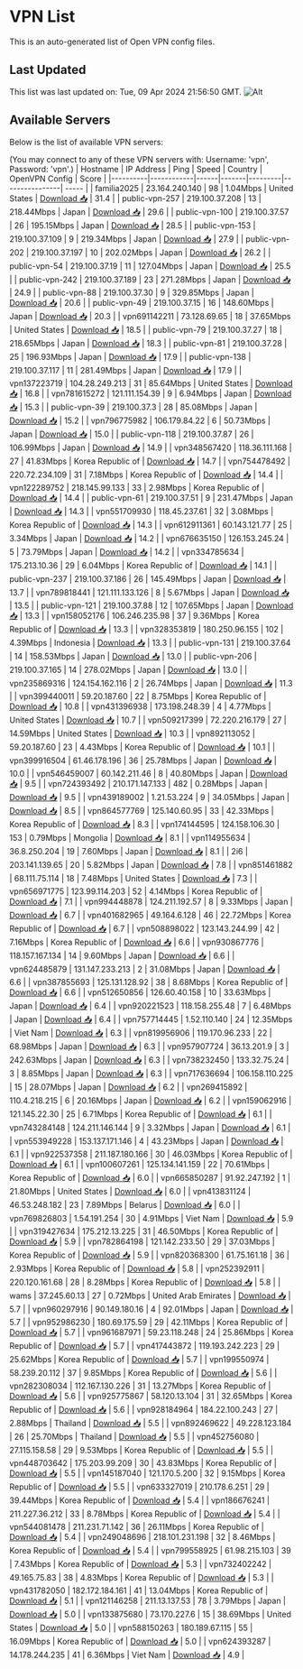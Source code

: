 # VPN List

This is an auto-generated list of Open VPN config files.

## Last Updated

This list was last updated on: Tue, 09 Apr 2024 21:56:50 GMT.
![Alt](https://repobeats.axiom.co/api/embed/186b98318ef1479477931607c1ad7d823f12451f.svg "Repobeats analytics image")

## Available Servers

Below is the list of available VPN servers:

(You may connect to any of these VPN servers with: Username: 'vpn', Password: 'vpn'.)
| Hostname | IP Address | Ping | Speed | Country | OpenVPN Config | Score |
|----------|------------|------|-------|---------|----------------| ----- |
| familia2025 | 23.164.240.140 | 98 | 1.04Mbps | United States | [Download 📥](./configs/server_0_US.ovpn) | 31.4 |
| public-vpn-257 | 219.100.37.208 | 13 | 218.44Mbps | Japan | [Download 📥](./configs/server_1_JP.ovpn) | 29.6 |
| public-vpn-100 | 219.100.37.57 | 26 | 195.15Mbps | Japan | [Download 📥](./configs/server_2_JP.ovpn) | 28.5 |
| public-vpn-153 | 219.100.37.109 | 9 | 219.34Mbps | Japan | [Download 📥](./configs/server_3_JP.ovpn) | 27.9 |
| public-vpn-202 | 219.100.37.197 | 10 | 202.02Mbps | Japan | [Download 📥](./configs/server_4_JP.ovpn) | 26.2 |
| public-vpn-54 | 219.100.37.19 | 11 | 127.04Mbps | Japan | [Download 📥](./configs/server_5_JP.ovpn) | 25.5 |
| public-vpn-242 | 219.100.37.189 | 23 | 271.28Mbps | Japan | [Download 📥](./configs/server_6_JP.ovpn) | 24.9 |
| public-vpn-88 | 219.100.37.30 | 9 | 329.85Mbps | Japan | [Download 📥](./configs/server_7_JP.ovpn) | 20.6 |
| public-vpn-49 | 219.100.37.15 | 16 | 148.60Mbps | Japan | [Download 📥](./configs/server_8_JP.ovpn) | 20.3 |
| vpn691142211 | 73.128.69.65 | 18 | 37.65Mbps | United States | [Download 📥](./configs/server_9_US.ovpn) | 18.5 |
| public-vpn-79 | 219.100.37.27 | 18 | 218.65Mbps | Japan | [Download 📥](./configs/server_10_JP.ovpn) | 18.3 |
| public-vpn-81 | 219.100.37.28 | 25 | 196.93Mbps | Japan | [Download 📥](./configs/server_11_JP.ovpn) | 17.9 |
| public-vpn-138 | 219.100.37.117 | 11 | 281.49Mbps | Japan | [Download 📥](./configs/server_12_JP.ovpn) | 17.9 |
| vpn137223719 | 104.28.249.213 | 31 | 85.64Mbps | United States | [Download 📥](./configs/server_13_US.ovpn) | 16.8 |
| vpn781615272 | 121.111.154.39 | 9 | 6.94Mbps | Japan | [Download 📥](./configs/server_14_JP.ovpn) | 15.3 |
| public-vpn-39 | 219.100.37.3 | 28 | 85.08Mbps | Japan | [Download 📥](./configs/server_15_JP.ovpn) | 15.2 |
| vpn796775982 | 106.179.84.22 | 6 | 50.73Mbps | Japan | [Download 📥](./configs/server_16_JP.ovpn) | 15.0 |
| public-vpn-118 | 219.100.37.87 | 26 | 106.99Mbps | Japan | [Download 📥](./configs/server_17_JP.ovpn) | 14.9 |
| vpn348567420 | 118.36.111.168 | 27 | 41.83Mbps | Korea Republic of | [Download 📥](./configs/server_18_KR.ovpn) | 14.7 |
| vpn754478492 | 220.72.234.109 | 31 | 7.18Mbps | Korea Republic of | [Download 📥](./configs/server_19_KR.ovpn) | 14.4 |
| vpn122289752 | 218.145.99.133 | 33 | 2.98Mbps | Korea Republic of | [Download 📥](./configs/server_20_KR.ovpn) | 14.4 |
| public-vpn-61 | 219.100.37.51 | 9 | 231.47Mbps | Japan | [Download 📥](./configs/server_21_JP.ovpn) | 14.3 |
| vpn551709930 | 118.45.237.61 | 32 | 3.08Mbps | Korea Republic of | [Download 📥](./configs/server_22_KR.ovpn) | 14.3 |
| vpn612911361 | 60.143.121.77 | 25 | 3.34Mbps | Japan | [Download 📥](./configs/server_23_JP.ovpn) | 14.2 |
| vpn676635150 | 126.153.245.24 | 5 | 73.79Mbps | Japan | [Download 📥](./configs/server_24_JP.ovpn) | 14.2 |
| vpn334785634 | 175.213.10.36 | 29 | 6.04Mbps | Korea Republic of | [Download 📥](./configs/server_25_KR.ovpn) | 14.1 |
| public-vpn-237 | 219.100.37.186 | 26 | 145.49Mbps | Japan | [Download 📥](./configs/server_26_JP.ovpn) | 13.7 |
| vpn789818441 | 121.111.133.126 | 8 | 5.67Mbps | Japan | [Download 📥](./configs/server_27_JP.ovpn) | 13.5 |
| public-vpn-121 | 219.100.37.88 | 12 | 107.65Mbps | Japan | [Download 📥](./configs/server_28_JP.ovpn) | 13.3 |
| vpn158052176 | 106.246.235.98 | 37 | 9.36Mbps | Korea Republic of | [Download 📥](./configs/server_29_KR.ovpn) | 13.3 |
| vpn328353819 | 180.250.96.155 | 102 | 4.39Mbps | Indonesia | [Download 📥](./configs/server_30_ID.ovpn) | 13.3 |
| public-vpn-131 | 219.100.37.64 | 14 | 158.53Mbps | Japan | [Download 📥](./configs/server_31_JP.ovpn) | 13.0 |
| public-vpn-206 | 219.100.37.165 | 14 | 278.02Mbps | Japan | [Download 📥](./configs/server_32_JP.ovpn) | 13.0 |
| vpn235869316 | 124.154.162.116 | 2 | 26.74Mbps | Japan | [Download 📥](./configs/server_33_JP.ovpn) | 11.3 |
| vpn399440011 | 59.20.187.60 | 22 | 8.75Mbps | Korea Republic of | [Download 📥](./configs/server_34_KR.ovpn) | 10.8 |
| vpn431396938 | 173.198.248.39 | 4 | 4.77Mbps | United States | [Download 📥](./configs/server_35_US.ovpn) | 10.7 |
| vpn509217399 | 72.220.216.179 | 27 | 14.59Mbps | United States | [Download 📥](./configs/server_36_US.ovpn) | 10.3 |
| vpn892113052 | 59.20.187.60 | 23 | 4.43Mbps | Korea Republic of | [Download 📥](./configs/server_37_KR.ovpn) | 10.1 |
| vpn399916504 | 61.46.178.196 | 36 | 25.78Mbps | Japan | [Download 📥](./configs/server_38_JP.ovpn) | 10.0 |
| vpn546459007 | 60.142.211.46 | 8 | 40.80Mbps | Japan | [Download 📥](./configs/server_39_JP.ovpn) | 9.5 |
| vpn724393492 | 210.171.147.133 | 482 | 0.28Mbps | Japan | [Download 📥](./configs/server_40_JP.ovpn) | 9.5 |
| vpn439189002 | 1.21.53.224 | 9 | 34.05Mbps | Japan | [Download 📥](./configs/server_41_JP.ovpn) | 8.5 |
| vpn864577769 | 125.140.60.95 | 33 | 42.33Mbps | Korea Republic of | [Download 📥](./configs/server_42_KR.ovpn) | 8.3 |
| vpn174144595 | 124.158.106.30 | 153 | 0.79Mbps | Mongolia | [Download 📥](./configs/server_43_MN.ovpn) | 8.1 |
| vpn114955634 | 36.8.250.204 | 19 | 7.60Mbps | Japan | [Download 📥](./configs/server_44_JP.ovpn) | 8.1 |
| 2i6 | 203.141.139.65 | 20 | 5.82Mbps | Japan | [Download 📥](./configs/server_45_JP.ovpn) | 7.8 |
| vpn851461882 | 68.111.75.114 | 18 | 7.48Mbps | United States | [Download 📥](./configs/server_46_US.ovpn) | 7.3 |
| vpn656971775 | 123.99.114.203 | 52 | 4.14Mbps | Korea Republic of | [Download 📥](./configs/server_47_KR.ovpn) | 7.1 |
| vpn994448878 | 124.211.192.57 | 8 | 9.33Mbps | Japan | [Download 📥](./configs/server_48_JP.ovpn) | 6.7 |
| vpn401682965 | 49.164.6.128 | 46 | 22.72Mbps | Korea Republic of | [Download 📥](./configs/server_49_KR.ovpn) | 6.7 |
| vpn508898022 | 123.143.244.99 | 42 | 7.16Mbps | Korea Republic of | [Download 📥](./configs/server_50_KR.ovpn) | 6.6 |
| vpn930867776 | 118.157.167.134 | 14 | 9.60Mbps | Japan | [Download 📥](./configs/server_51_JP.ovpn) | 6.6 |
| vpn624485879 | 131.147.233.213 | 2 | 31.08Mbps | Japan | [Download 📥](./configs/server_52_JP.ovpn) | 6.6 |
| vpn387855693 | 125.131.128.92 | 38 | 8.68Mbps | Korea Republic of | [Download 📥](./configs/server_53_KR.ovpn) | 6.6 |
| vpn512650856 | 126.60.40.158 | 10 | 33.63Mbps | Japan | [Download 📥](./configs/server_54_JP.ovpn) | 6.4 |
| vpn920221523 | 118.158.255.48 | 7 | 6.48Mbps | Japan | [Download 📥](./configs/server_55_JP.ovpn) | 6.4 |
| vpn757714445 | 1.52.110.140 | 24 | 12.35Mbps | Viet Nam | [Download 📥](./configs/server_56_VN.ovpn) | 6.3 |
| vpn819956906 | 119.170.96.233 | 22 | 68.98Mbps | Japan | [Download 📥](./configs/server_57_JP.ovpn) | 6.3 |
| vpn957907724 | 36.13.201.9 | 3 | 242.63Mbps | Japan | [Download 📥](./configs/server_58_JP.ovpn) | 6.3 |
| vpn738232450 | 133.32.75.24 | 3 | 8.85Mbps | Japan | [Download 📥](./configs/server_59_JP.ovpn) | 6.3 |
| vpn717636694 | 106.158.110.225 | 15 | 28.07Mbps | Japan | [Download 📥](./configs/server_60_JP.ovpn) | 6.2 |
| vpn269415892 | 110.4.218.215 | 6 | 20.16Mbps | Japan | [Download 📥](./configs/server_61_JP.ovpn) | 6.2 |
| vpn159062916 | 121.145.22.30 | 25 | 6.71Mbps | Korea Republic of | [Download 📥](./configs/server_62_KR.ovpn) | 6.1 |
| vpn743284148 | 124.211.146.144 | 9 | 3.32Mbps | Japan | [Download 📥](./configs/server_63_JP.ovpn) | 6.1 |
| vpn553949228 | 153.137.171.146 | 4 | 43.23Mbps | Japan | [Download 📥](./configs/server_64_JP.ovpn) | 6.1 |
| vpn922537358 | 211.187.180.166 | 30 | 46.03Mbps | Korea Republic of | [Download 📥](./configs/server_65_KR.ovpn) | 6.1 |
| vpn100607261 | 125.134.141.159 | 22 | 70.61Mbps | Korea Republic of | [Download 📥](./configs/server_66_KR.ovpn) | 6.0 |
| vpn665850287 | 91.92.247.192 | 1 | 21.80Mbps | United States | [Download 📥](./configs/server_67_US.ovpn) | 6.0 |
| vpn413831124 | 46.53.248.182 | 23 | 7.89Mbps | Belarus | [Download 📥](./configs/server_68_BY.ovpn) | 6.0 |
| vpn769826803 | 1.54.191.254 | 30 | 4.91Mbps | Viet Nam | [Download 📥](./configs/server_69_VN.ovpn) | 5.9 |
| vpn319427634 | 175.212.13.225 | 31 | 46.50Mbps | Korea Republic of | [Download 📥](./configs/server_70_KR.ovpn) | 5.9 |
| vpn782864198 | 121.142.233.50 | 29 | 37.03Mbps | Korea Republic of | [Download 📥](./configs/server_71_KR.ovpn) | 5.9 |
| vpn820368300 | 61.75.161.18 | 36 | 2.93Mbps | Korea Republic of | [Download 📥](./configs/server_72_KR.ovpn) | 5.8 |
| vpn252392911 | 220.120.161.68 | 28 | 8.28Mbps | Korea Republic of | [Download 📥](./configs/server_73_KR.ovpn) | 5.8 |
| wams | 37.245.60.13 | 27 | 0.72Mbps | United Arab Emirates | [Download 📥](./configs/server_74_AE.ovpn) | 5.7 |
| vpn960297916 | 90.149.180.16 | 4 | 92.01Mbps | Japan | [Download 📥](./configs/server_75_JP.ovpn) | 5.7 |
| vpn952986230 | 180.69.175.59 | 29 | 42.11Mbps | Korea Republic of | [Download 📥](./configs/server_76_KR.ovpn) | 5.7 |
| vpn961687971 | 59.23.118.248 | 24 | 25.86Mbps | Korea Republic of | [Download 📥](./configs/server_77_KR.ovpn) | 5.7 |
| vpn417443872 | 119.193.242.223 | 29 | 25.62Mbps | Korea Republic of | [Download 📥](./configs/server_78_KR.ovpn) | 5.7 |
| vpn199550974 | 58.239.20.112 | 37 | 9.85Mbps | Korea Republic of | [Download 📥](./configs/server_79_KR.ovpn) | 5.6 |
| vpn282308034 | 112.167.130.226 | 31 | 13.27Mbps | Korea Republic of | [Download 📥](./configs/server_80_KR.ovpn) | 5.6 |
| vpn925775867 | 58.120.13.104 | 31 | 32.65Mbps | Korea Republic of | [Download 📥](./configs/server_81_KR.ovpn) | 5.6 |
| vpn928184964 | 184.22.100.243 | 27 | 2.88Mbps | Thailand | [Download 📥](./configs/server_82_TH.ovpn) | 5.5 |
| vpn892469622 | 49.228.123.184 | 26 | 25.70Mbps | Thailand | [Download 📥](./configs/server_83_TH.ovpn) | 5.5 |
| vpn452756080 | 27.115.158.58 | 29 | 9.53Mbps | Korea Republic of | [Download 📥](./configs/server_84_KR.ovpn) | 5.5 |
| vpn448703642 | 175.203.99.209 | 30 | 43.83Mbps | Korea Republic of | [Download 📥](./configs/server_85_KR.ovpn) | 5.5 |
| vpn145187040 | 121.170.5.200 | 32 | 9.15Mbps | Korea Republic of | [Download 📥](./configs/server_86_KR.ovpn) | 5.5 |
| vpn633327019 | 210.178.6.251 | 29 | 39.44Mbps | Korea Republic of | [Download 📥](./configs/server_87_KR.ovpn) | 5.4 |
| vpn186676241 | 211.227.36.212 | 33 | 8.78Mbps | Korea Republic of | [Download 📥](./configs/server_88_KR.ovpn) | 5.4 |
| vpn544081478 | 211.231.71.142 | 36 | 26.11Mbps | Korea Republic of | [Download 📥](./configs/server_89_KR.ovpn) | 5.4 |
| vpn249048696 | 218.101.231.198 | 32 | 8.46Mbps | Korea Republic of | [Download 📥](./configs/server_90_KR.ovpn) | 5.4 |
| vpn799558925 | 61.98.215.103 | 39 | 7.43Mbps | Korea Republic of | [Download 📥](./configs/server_91_KR.ovpn) | 5.3 |
| vpn732402242 | 49.165.75.83 | 38 | 4.83Mbps | Korea Republic of | [Download 📥](./configs/server_92_KR.ovpn) | 5.3 |
| vpn431782050 | 182.172.184.161 | 41 | 13.04Mbps | Korea Republic of | [Download 📥](./configs/server_93_KR.ovpn) | 5.1 |
| vpn121146258 | 211.13.137.53 | 78 | 3.79Mbps | Japan | [Download 📥](./configs/server_94_JP.ovpn) | 5.0 |
| vpn133875680 | 73.170.227.6 | 15 | 38.69Mbps | United States | [Download 📥](./configs/server_95_US.ovpn) | 5.0 |
| vpn588150263 | 180.189.67.115 | 55 | 16.09Mbps | Korea Republic of | [Download 📥](./configs/server_96_KR.ovpn) | 5.0 |
| vpn624393287 | 14.178.244.235 | 41 | 6.36Mbps | Viet Nam | [Download 📥](./configs/server_97_VN.ovpn) | 4.9 |
